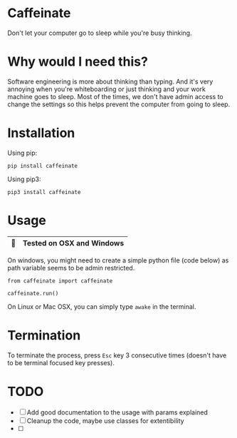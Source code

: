 # Caffeinate
Don't let your computer go to sleep while you're busy thinking.

# Why would I need this?
Software engineering is more about thinking than typing. And it's very annoying when you're whiteboarding or just thinking and your work machine goes to sleep. Most of the times, we don't have admin access to change the settings so this helps prevent the computer from going to sleep.

# Installation
Using pip: 
```
pip install caffeinate
```

Using pip3:
```
pip3 install caffeinate
```

# Usage
| :memo:        | Tested on OSX and Windows       |
|---------------|:------------------------|

On windows, you might need to create a simple python file (code below) as path variable seems to be admin restricted. 

```
from caffeinate import caffeinate

caffeinate.run()
```

On Linux or Mac OSX, you can simply type ```awake``` in the terminal. 

# Termination
To terminate the process, press ```Esc``` key 3 consecutive times (doesn't have to be terminal focused key presses).


# TODO 
* [ ] Add good documentation to the usage with params explained
* [ ] Cleanup the code, maybe use classes for extentibility 
* [ ] 